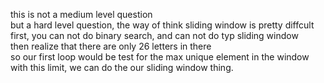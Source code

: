 
this is not a medium level question  
but a hard level question, the way of think sliding window is pretty diffcult   
first, you can not do binary search, and can not do typ sliding window  
then realize that there are only 26 letters in there   
so our first loop would be test for the max unique element in the window   
with this limit, we can do the our sliding window thing.